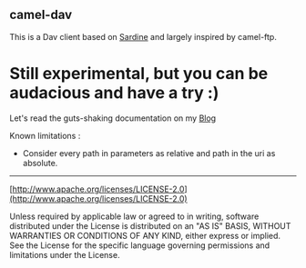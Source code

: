 ## camel-dav
This is a Dav client based on [Sardine](https://code.google.com/p/sardine/) and largely inspired by camel-ftp.

# Still experimental, but you can be audacious and have a try :)

Let's read the guts-shaking documentation on my [Blog](http://giwi.free.fr/docs/camel-dav/)

Known limitations : 

* Consider every path in parameters as relative and path in the uri as absolute.

___

[http://www.apache.org/licenses/LICENSE-2.0](http://www.apache.org/licenses/LICENSE-2.0)

Unless required by applicable law or agreed to in writing, software distributed under the License is distributed on 
an "AS IS" BASIS, WITHOUT WARRANTIES OR CONDITIONS OF ANY KIND, either express or
implied. See the License for the specific language governing permissions and limitations under the License.